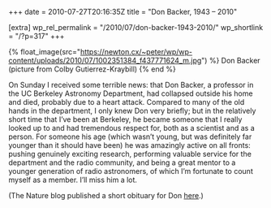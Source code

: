 +++
date = 2010-07-27T20:16:35Z
title = "Don Backer, 1943 – 2010"

[extra]
wp_rel_permalink = "/2010/07/don-backer-1943-2010/"
wp_shortlink = "/?p=317"
+++

{% float_image(src="https://newton.cx/~peter/wp/wp-content/uploads/2010/07/1002351384_f437771624_m.jpg") %}
Don Backer (picture from Colby Gutierrez-Kraybill)
{% end %}

On Sunday I received some terrible news: that Don Backer, a professor in the
UC Berkeley Astronomy Department, had collapsed outside his home and died,
probably due to a heart attack. Compared to many of the old hands in the
department, I only knew Don very briefly; but in the relatively short time
that I’ve been at Berkeley, he became someone that I really looked up to and
had tremendous respect for, both as a scientist and as a person. For someone
his age (which wasn’t young, but was definitely far younger than it should
have been) he was amazingly active on all fronts: pushing genuinely exciting
research, performing valuable service for the department and the radio
community, and being a great mentor to a younger generation of radio
astronomers, of which I’m fortunate to count myself as a member. I’ll miss him
a lot.

(The Nature blog published a short obituary for Don
[here](http://blogs.nature.com/news/thegreatbeyond/2010/07/don_backer_astronomer_and_disc_1.html).)
